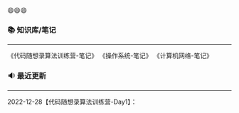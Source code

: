😄😄😄

### 📚 知识库/笔记
---
《代码随想录算法训练营-笔记》
《操作系统-笔记》
《计算机网络-笔记》


### 🔉 最近更新
---
2022-12-28【代码随想录算法训练营-Day1】：

